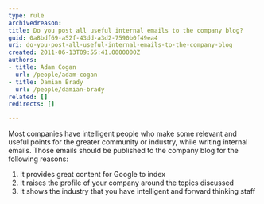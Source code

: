 ```yaml
---
type: rule
archivedreason: 
title: Do you post all useful internal emails to the company blog?
guid: 0a8bdf69-a52f-43dd-a3d2-7590b0f49ea4
uri: do-you-post-all-useful-internal-emails-to-the-company-blog
created: 2011-06-13T09:55:41.0000000Z
authors:
- title: Adam Cogan
  url: /people/adam-cogan
- title: Damian Brady
  url: /people/damian-brady
related: []
redirects: []

---
```


Most companies have intelligent people who make some relevant and useful points for the greater community or industry, while writing internal emails. Those emails should be published to the company blog for the following reasons:  

<!--endintro-->

1. It provides great content for Google to index
2. It raises the profile of your company around the topics discussed
3. It shows the industry that you have intelligent and forward thinking staff
